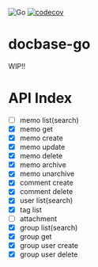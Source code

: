 
![Go](https://github.com/hayashiki/docbase-go/workflows/Go/badge.svg)
[![codecov](https://codecov.io/gh/hayashiki/docbase-go/branch/develop/graph/badge.svg)](https://codecov.io/gh/hayashiki/docbase-go)

# docbase-go

 WIP!!

# API Index
- [ ] memo list(search)
- [x] memo get
- [x] memo create
- [x] memo update
- [x] memo delete
- [x] memo archive
- [x] memo unarchive
- [x] comment create
- [x] comment delete
- [x] user list(search)
- [x] tag list
- [ ] attachment
- [x] group list(search)
- [x] group get
- [x] group user create
- [x] group user delete
